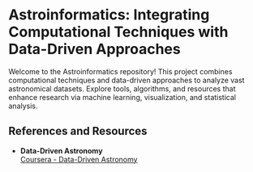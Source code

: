 # Astroinformatics: Integrating Computational Techniques with Data-Driven Approaches
Welcome to the Astroinformatics repository! This project combines computational techniques and data-driven approaches to analyze vast astronomical datasets. Explore tools, algorithms, and resources that enhance research via machine learning, visualization, and statistical analysis.



## References and Resources

- **Data-Driven Astronomy**  
  [Coursera - Data-Driven Astronomy](https://www.coursera.org/learn/data-driven-astronomy)  
 
